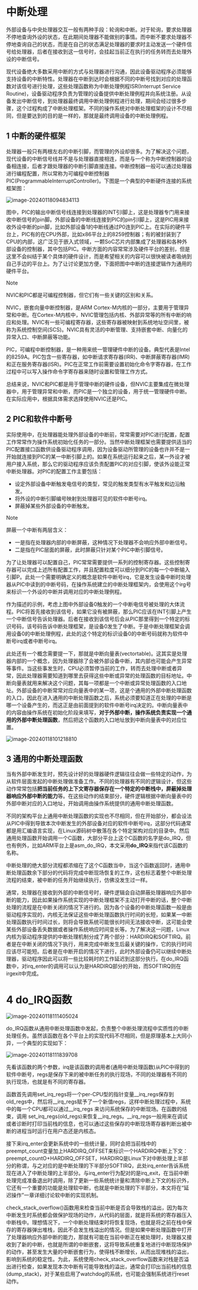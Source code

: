 # 中断处理

外部设备与中央处理器交互一般有两种手段：轮询和中断。对于轮询，要求处理器不停地查询外设的状态，在此期间处理器不能做别的事情。而中断不要求处理器不停地查询自己的状态，而是在自己的状态满足处理器的要求时主动发送一个硬件信号给处理器，后者在接收到这一信号时，会挂起当前正在执行的任务转而去处理外设的中断信号。

现代设备绝大多数采用中断的方式与处理器进行沟通，因此设备驱动程序必须能够支持设备的中断特性。处理器在中断到达时会根据不同的中断号找到对应的处理函数对该信号进行处理，这些处理函数称为中断处理例程ISR(Interrupt Service Routine)，设备驱动程序负责为管理的设备提供中断处理例程并向系统注册。从设备发出中断信号，到处理器最终调用中断处理例程进行处理，期间会经过很多步骤，这个过程构成了中断处理框架。不同的操作系统对中断处理框架的设计不尽相同，但是要达到的目的是一样的，那就是最终调用设备的中断处理例程。

## 1 中断的硬件框架

处理器一般只有两根左右的中断引脚，而管理的外设却很多。为了解决这个问题，现代设备的中断信号线并不是与处理器直接相连，而是与一个称为中断控制器的设备相连接，后者才跟处理器的中断引脚直接连接。中断控制器一般可以通过处理器进行编程配置，所以常称为可编程中断控制器PIC(ProgrammableInterruptController)。下图是一个典型的中断硬件连接的系统框架图：

![image-20240118094834113](figures/image-20240118094834113.png)

图中，PIC的输出中断信号线连接到处理器的INT引I脚上，这是处理器专门用来接收中断信号的pin脚。外部设备的中断线连接到PIC的pin引I脚上，这是PIC用来接收外设中断的pin脚，比如外部设备1的中断线通过P0连到PIC上。在实际的硬件平台上，PIC有的在CPU外部，比如x86平台上的8259控制器；有的被封装到了CPU的内部，这广泛见于嵌入式领域，一颗SoC芯片内部集成了处理器和各种外部设备的控制器，其中包括PIC。中断方面的内容常常涉及硬件平台的差别，但是这里不会纠结于某个具体的硬件设计，而是希望相关的内容可以很快被读者吸纳到自己手边的平台上。为了让讨论更加方便，下面把图中中断的连接逻辑作为通用的硬件平台。

> [!NOTE]
>
> NVIC和PIC都是可编程控制器，但它们有一些关键的区别和关系。
>
> NVIC，嵌套向量中断控制器，是ARM Cortex-M内核的一部分，主要用于管理异常和中断。在Cortex-M内核中，NVIC管理包括内核、外部异常等的所有中断的响应和处理。NVIC有一些可编程寄存器，这些寄存器被映射到系统地址空间里，被称为系统控制空间(SCS)。NVIC具有灵活的中断管理、支持嵌套中断、向量化的异常入口、中断屏蔽等功能。
>
> PIC，可编程中断控制器，是一种用来统一管理硬件中断的设备。典型代表是Intel的8259A。PIC包含一些寄存器，如中断请求寄存器(IRR)、中断屏蔽寄存器(IMR)和正在服务寄存器(ISR)。PIC在正常工作前需要设置初始化命令字寄存器，在工作过程中可以写入操作命令字寄存器来随时设置和管理工作方式。
>
> 总结来说，NVIC和PIC都是用于管理中断的硬件设备，但NVIC主要集成在微处理器中，用于管理异常和中断，而PIC是一个独立的设备，用于统一管理硬件中断。在实际应用中，根据具体需求选择使用NVIC还是PIC。

## 2 PIC和软件中断号

实际使用中，在处理器能处理外部设备的中断前，常常需要对PIC进行配置，配置工作常常作为操作系统初始化任务的一部分。当然中断处理框架也需要提供适当的PIC配置接口函数供设备驱动程序调用，因为设备驱动所管理的设备也许并不是一开始就连接到PIC的某一中断引脚上的。如果在系统运行起来之后，某一外设才被用户接入系统，那么它的驱动程序应该负责配置PIC的对应引脚，使该外设能正常中断处理器。对PIC的配置工作主要包括：

- 设定外部设备中断触发电信号的类型，常见的触发类型有水平触发和边沿触发。
- 将外设的中断引脚编号映射到处理器可见的软件中断号irq。
- 屏蔽掉某些外部设备的中断触发。

> [!NOTE]
>
> 屏蔽一个中断有两层含义：
>
> - 一是指在处理器内部的中断屏蔽，这种情况下处理器不会响应外部中断信号。
> - 二是指在PIC层面的屏蔽，此时屏蔽只针对某个PIC中断引脚信号。

为了让处理器可以配置自己，PIC常常需要提供一系列的控制寄存器。这些控制寄存器可以完成上述所有配置工作，并且配置粒度可以细分到PIC的每一个中断输入引脚P。此处一个需要明确定义的概念是软件中断号irq，它是发生设备中断时处理器从PIC中读到的中断号码，在操作系统建立的中断处理框架内，会使用这个irg号来标识一个外设的中断并调用对应的中断处理例程。

作为描述的示例，考虑上图中外部设备0触发的一个中断电信号被处理的大体流程。PIC将首先接收到该信号，如果它没有被屏蔽，那么PIC应该在INT引脚上产生一个中断信号告诉处理器。后者在接收到该信号后会从PIC那里得到一个特定的标识号码，该号码告诉中断处理框架，是设备0发生了中断。于是中断处理框架会调用设备0的中断处理例程，此处的这个特定的标识设备0的中断号码就称为软件中断号irq或者中断号irq。

此处还有一个概念需要提一下，那就是中断向量表(vectortable)。这其实是处理器内部的一个概念，因为处理器除了会被外部设备中断，其内部也可能会产生异常等事件。当这些事发生时，CPU必须暂停当前的工作，转而去处理中断或者异常，因此处理器需要知道到哪里去获得这些中断或异常的处理函数的目标地址。中断向量表就用来解决这个问题，其每一项都是一个中断或异常处理函数的入口地址。外部设备的中断常常对应向量表中的某一项，这是个通用的外部中断处理函数的入口，因此在进入通用的中断处理函数之后，系统必须要知道正在处理的中断是哪一个设备产生的，而这正是由前面提到的软件中断号irq决定的。中断向量表中的内容由操作系统在初始化阶段来填写，**对于外部中断，操作系统负责实现一个通用的外部中断处理函数**，然后把这个函数的入口地址放到中断向量表中的对应位置。

![image-20240118101218810](figures/image-20240118101218810.png)

## 3 通用的中断处理函数

当有外部中断发生时，预先设计好的处理器硬件逻辑往往会做一些特定的动作，为从软件层面发起的中断处理做准备工作。不同的处理器有不同的逻辑设计，但这些动作常常包括**把当前任务的上下文寄存器保存在一个特定的中断栈中，屏蔽掉处理器响应外部中断的能力**等。在这些动作的结束部分，硬件逻辑根据中断向量表中的外部中断对应的入口地址，开始调用由操作系统提供的通用中断处理函数。

不同的架构平台上通用中断处理函数的实现也不尽相同，但在开始部分，都会设法从PIC中得到导致本次中断发生的外部设备对应的软件中断号irq，这部分代码通常都是用汇编语言实现，在Linux源码树中散落在各个特定架构对应的目录中。然后通用处理函数开始调用一个C函数，大部分平台上这个C函数的名字是do_IRQ，但也有例外，比如ARM平台上是asm_do_IRQ，本文采用**do_IRQ**来指代该C函数的名称。

中断处理的绝大部分流程都浓缩在了这个C函数当中，当这个函数返回时，通用中断处理函数余下部分的代码将完成中断现场恢复的工作，这也标志着整个中断处理流程的结束，被中断的任务开始继续执行，仿佛没发生过一样。

通常，处理器在接收到外部的中断信号时，硬件逻辑会自动屏蔽处理器响应外部中断的能力，因此如果操作系统实现的中断处理框架不主动打开中断的话，整个中断处理的流程是在中断关闭的情况下进行的。因为各个设备的中断处理函数一般是由驱动程序实现的，内核无法保证这些中断处理函数执行时间的长短，如果某一中断处理函数执行时间过长，则将会导致系统可能很长时间无法接收中断，这可能会使某些外部设备丢失数据或者操作系统响应时间变长等。为了解决这一问题，Linux内核为驱动程序提供的中断处理机制分成了两个部分：HARDIRQ和SOFTIRQ。前者是在中断关闭的情况下执行，用来完成中断发生后最关键的操作，它的执行时间应该尽可能短。后者是在中断开启的情况下进行，此时外部设备仍可以继续中断处理器，驱动程序因此可以将一些比较耗时的工作延迟到这部分执行。在do_IRQ函数中，对irq_enter的调用可以认为是HARDIRQ部分的开始，而SOFTIRQ则在irgexit中完成。

# 4 do_IRQ函数

![image-20240118111405024](figures/image-20240118111405024.png)

do_IRQ函数从通用中断处理函数中发起，负责整个中断处理流程中实质性的中断处理任务。虽然该函数在各个平台上的实现代码不尽相同，但是原理基本上大同小异，一个典型的实现如下：

![image-20240118111839708](figures/image-20240118111839708.png)

先看该函数的两个参数，irq是该函数的调用者(通用中断处理函数)从PIC中得到的软件中断号，regs是保存下来的被中断任务的执行现场，不同的处理器有不同的执行现场，也就是有不同的寄存器。

函数首先调用set_irq_regs将一个per-CPU型的指针变量\_\_irq_regs保存到old_regs中，然后将\_\_irq_regs赋予了一个新值regs，这样中断处理过程中，系统中的每一个CPU都可以通过\_\_irq_regs 来访问系统保存的中断现场。在函数的结束，调用 set_irq_regs(old_regs)来恢复\_\_irq_regs。\_\_irq_regs一般用来在调试或者诊断时打印当前栈的信息，也可以通过这些保存的中断现场寄存器判断出被中断的进程当时运行在用户态还是内核态。

接下来irq_enter会更新系统中的一些统计量，同时会把当前栈中的preempt_count变量加上HARDIRQ_OFFSET来标识一个HARDIRQ中断上下文：preempt_countO+HARDIRQ_OFFSET，HARDIRQ是Linux下对中断处理上半部分的称谓，与之对应的是中断处理的下半部分SOFTIRQ，此处irq_enter告诉系统现在进入了中断处理的上半部分。与irq_enter行为配对的是irq_exit，在当前中断处理完成准备退出时调用，除了更新一些系统统计量和清除中断上下文的标识外，它还有一个重要的功能是处理软中断，也就是中断处理的下半部分，本文将在“延迟操作”一章详细讨论软中断的实现机制。

check_stack_overflow()函数用来检查当前中断是否会导致栈的溢出，因为每次中断发生时系统都会做保护现场的动作，从代码的层面，就是将系统的寄存器压入中断栈中。理想情况下，一个中断处理结束时将恢复现场，也就是将之前在栈中保存的寄存器弹出堆栈，因此不会发生栈溢出的情况。但是如果中断处理函数中打开了处理器响应外部中断的能力，那就有可能在当前中断正在被处理时，处理器又接收到了新的中断，也就是所谓的中断嵌套，这将导致系统重复地进行中断现场保护的动作，甚至发生大量的中断嵌套行为，使得栈不断增长，从而出现堆栈的溢出，影响到系统的稳定性。为此，系统使用check_stack_overflow函数来对栈是否溢出进行检查，如果发现本次中断有可能导致栈的溢出，通常会打印出当前栈的信息(dump_stack)，对于某些启用了watchdog的系统，也可能会强制系统进行reset动作。

